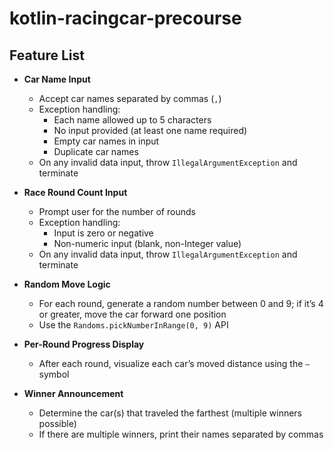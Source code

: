 # kotlin-racingcar-precourse

## Feature List

- **Car Name Input**  
  - Accept car names separated by commas (`,`)  
  - Exception handling:  
    - Each name allowed up to 5 characters  
    - No input provided (at least one name required)  
    - Empty car names in input  
    - Duplicate car names   
  - On any invalid data input, throw `IllegalArgumentException` and terminate

- **Race Round Count Input**  
  - Prompt user for the number of rounds  
  - Exception handling:  
    - Input is zero or negative  
    - Non-numeric input (blank, non-Integer value)
  - On any invalid data input, throw `IllegalArgumentException` and terminate
  
- **Random Move Logic**  
  - For each round, generate a random number between 0 and 9; if it’s 4 or greater, move the car forward one position  
  - Use the `Randoms.pickNumberInRange(0, 9)` API  

- **Per-Round Progress Display**  
  - After each round, visualize each car’s moved distance using the `—` symbol  

- **Winner Announcement**  
  - Determine the car(s) that traveled the farthest (multiple winners possible)  
  - If there are multiple winners, print their names separated by commas  